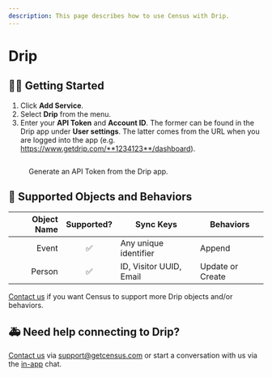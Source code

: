 ```yaml
---
description: This page describes how to use Census with Drip.
---
```


# Drip

## 🏃‍♀️ Getting Started

1. Click **Add Service**.
2. Select **Drip** from the menu.
3. Enter your **API Token** and **Account ID**. The former can be found in the Drip app under **User settings**. The latter comes from the URL when you are logged into the app (e.g. https://www.getdrip.com/**1234123**/dashboard).

<figure><img src="../.gitbook/assets/drip.png" alt=""><figcaption><p>Generate an API Token from the Drip app.</p></figcaption></figure>

## 🔀 Supported Objects and Behaviors

| **Object Name** | **Supported?** | **Sync Keys**  | **Behaviors** |
| --------------: | :------------: | ---------------- | --------------|
| Event | ✅ | Any unique identifier | Append |
| Person | ✅ | ID, Visitor UUID, Email | Update or Create |

[Contact us](mailto:support@getcensus.com) if you want Census to support more Drip objects and/or behaviors.

## 🚑 Need help connecting to Drip?

[Contact us](mailto:support@getcensus.com) via support@getcensus.com or start a conversation with us via the [in-app](https://app.getcensus.com) chat.
